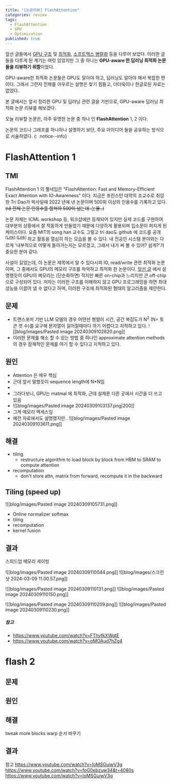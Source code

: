 ```yaml
---
title: "[논문리뷰] FlashAttention"
categories: review
tags:
  - FlashAttention
  - GPU
  - Optimization
published: true
---
```

앞선 글들에서 [GPU 구조](http://jinwoongkim.net/gpu/알쓸G잡-GPU-메모리-및-쓰레드-구조/) 및 [최적화](http://jinwoongkim.net/gpu/알쓸G잡-GPU-Trick-or-Tweak/), [소프트맥스 병렬화](http://jinwoongkim.net/papers/paper-review-online-softmax/) 등을 다루어 보았다. 이러한 글들을 다루게 된 계기는 여럿 있었지만 그 중 하나는 **GPU-aware 한 딥러닝 최적화 논문들을 리뷰하기 위함**이었다.

GPU-aware한 최적화 논문들은 GPU도 알아야 하고, 딥러닝도 알아야 해서 복잡한 편이다. 그래서 그런지 전체를 아우르는 설명은 찾기 힘들고, 더더욱이나 한글로된 자료는 없었다.

본 글에서는 앞서 정리한 GPU 및 딥러닝 관련 글을 기반으로, GPU-aware 딥러닝 최적화 논문 리뷰를 해보겠다.

오늘 리뷰할 논문은, 아주 유명한 논문 중 하나 인 **FlashAttention** 1, 2 이다. 

논문의 코드나 그래프를 하나하나 설명하기 보단, 주요 아이디어 들을 공유하는 방식으로 서술하였다.
{: .notice--info} 

# FlashAttention 1

## TMI
FlashAttention 1 의 풀네임은 "FlashAttention: Fast and Memory-Efficient Exact Attention with IO-Awareness" 이다. 지금은 프린스턴 대학의 조교수로 취임한 Tri Dao가 박사일때 2022 년에 낸 논문이며 500회 이상의 인용수를 기록하고 있다. ~~(내 전체 논문 인용수를 합쳐야 500이 넘는데..눈물..)~~

논문 자체는 ICML workshop 등, 워크샵에만 등재되어 있지만 실제 코드를 구현하여 대부분의 상황에서 잘 작동하게 만들었기 때문에 다양하게 활용되며 입소문이 퍼지게 된 케이스이다. 요즘 MIT의 song han 교수도 그렇고 tri dao도 github 에 코드를 공개 <sup> [[Link]](https://github.com/Dao-AILab/flash-attention/issues) </sup> <sup> [[Link]](https://github.com/mit-han-lab) </sup> 하고 활동을 열심히 하는 모습을 볼 수 있다. 내 전공인 시스템 분야와는 다르게 '내부적으로 어떻게 돌아가는지는 모르겠고, 그래서 내가 써 볼 수 있어? 쉽게?'가 중요한 분야 같다.

사설이 길었는데, 이 논문은 제목에서 알 수 있다시피 IO, read/write 관련 최적화 논문이며, 그 중에서도 GPU의 메모리 구조를 파악하고 최적화 한 논문이다. [앞선 글](http://jinwoongkim.net/gpu/%EC%95%8C%EC%93%B8G%EC%9E%A1-GPU-%EB%A9%94%EB%AA%A8%EB%A6%AC-%EB%B0%8F-%EC%93%B0%EB%A0%88%EB%93%9C-%EA%B5%AC%EC%A1%B0/#gpu-%EB%82%B4%EB%B6%80-%EA%B5%AC%EC%A1%B0) 에서 설명했듯이 GPU의 메모리는 (단순화하면) 작지만 빠른 on-chip과 느리지만 큰 off-chip 으로 구성되어 있다. 저자는 이러한 구조를 이해하지 않고 GPU 프로그래밍을 하면 최대 성능을 이끌어 낼 수 없다고 하며, 이러한 구조에 최적화된 형태의 알고리즘을 제안한다.

## 문제
- 트랜스포머 기반 LLM 모델의 경우 어텐션 행렬이 시간, 공간 복잡도가 N<sup>2</sup> (N= 토큰 갯 수)를 요구해 문자열이 길어질때마다  하기 어렵다고 지적하고 있다.
	![[blog/images/Pasted image 20240309102820.png]]
- 이러한 문제를 해소 할 수 있는 방법 중 하나인 approximate attention methods의 경우 잠재적인 문제를 야기 할 수 있다고 지적하고 있다.
## 원인
- Attention 은 매우 핵심
- 근데 앞서 말했듯이 sequence length에 N*N임
- 
- 그러다보니, GPU는 matmal 에 최적화, 근데 실제론 다른 곳에서 시간을 더 쓰고 있음
- ![[blog/images/Pasted image 20240309103137.png|200]]
- 그게 메모리 엑세스임
- 예전 자료에서도 설명했지만..
![[blog/images/Pasted image 20240309103611.png]]

## 해결
- tiling
	- restructure algorithm to load block by block from HBM to SRAM to compute attention
- recomputation
	- don't store attn, matrix from forward, recompute it in the backward

## Tiling (speed up)
![[blog/images/Pasted image 20240309105731.png]]

- Online normalizer softmax
- tiling
- recomputation
- kernel fusion

## 결과
스피드업
메모리 세이빙

![[blog/images/Pasted image 20240309110044.png]]
![[blog/images/스크린샷 2024-03-09 11.00.57.png]]

![[blog/images/Pasted image 20240309110131.png]]
![[blog/images/Pasted image 20240309110150.png]]

![[blog/images/Pasted image 20240309110209.png]]
![[blog/images/Pasted image 20240309110230.png]]


#####  참고
- https://www.youtube.com/watch?v=FThvfkXWqtE 
- https://www.youtube.com/watch?v=gMOAud7hZg4





# flash 2

## 문제

## 원인

## 해결
tweak
more blocks
warp 순서 바꾸기

## 결과


참고
https://www.youtube.com/watch?v=IoMSGuiwV3g
https://www.youtube.com/watch?v=foG0ebzuw34&t=4080s
https://www.youtube.com/watch?v=IoMSGuiwV3g